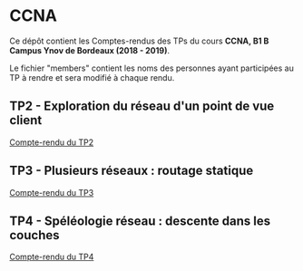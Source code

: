 # CCNA

Ce dépôt contient les Comptes-rendus des TPs du cours **CCNA, B1 B Campus Ynov de Bordeaux (2018 - 2019)**.

Le fichier "members" contient les noms des personnes ayant participées au TP à rendre et sera modifié à chaque rendu.

## TP2 - Exploration du réseau d'un point de vue client

[Compte-rendu du TP2](https://github.com/Zocel/CCNA/blob/master/TP2/TP2%20-%20Exploration%20du%20r%C3%A9seau%20d%E2%80%99un%20point%20de%20vue%20client.md)

## TP3 - Plusieurs réseaux : routage statique

[Compte-rendu du TP3](https://github.com/Zocel/CCNA/blob/master/TP3/TP3%20-%20Plusieurs%20r%C3%A9seaux%20:%20routage%20statique.md)

## TP4 - Spéléologie réseau : descente dans les couches

[Compte-rendu du TP4](https://github.com/Zocel/CCNA/blob/master/TP4/TP4%20-%20Sp%C3%A9l%C3%A9ologie%20r%C3%A9seau%20:%20descente%20dans%20les%20couches.md)

